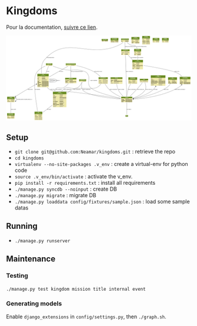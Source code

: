 Kingdoms
========
Pour la documentation, [suivre ce lien](docs/readme.md).

![Models](https://github.com/Neamar/kingdoms/blob/master/models.png?raw=true)

Setup
-----
* `git clone git@github.com:Neamar/kingdoms.git` : retrieve the repo
* `cd kingdoms`
* `virtualenv --no-site-packages .v_env` : create a virtual-env for python code
* `source .v_env/bin/activate` : activate the v_env.
* `pip install -r requirements.txt` : install all requirements
* `./manage.py syncdb --noinput` : create DB
* `./manage.py migrate` : migrate DB
* `./manage.py loaddata config/fixtures/sample.json` : load some sample datas

Running
-------
* `./manage.py runserver`

Maintenance
-----------
### Testing
`./manage.py test kingdom mission title internal event`

### Generating models
Enable `django_extensions` in `config/settings.py`, then `./graph.sh`.
